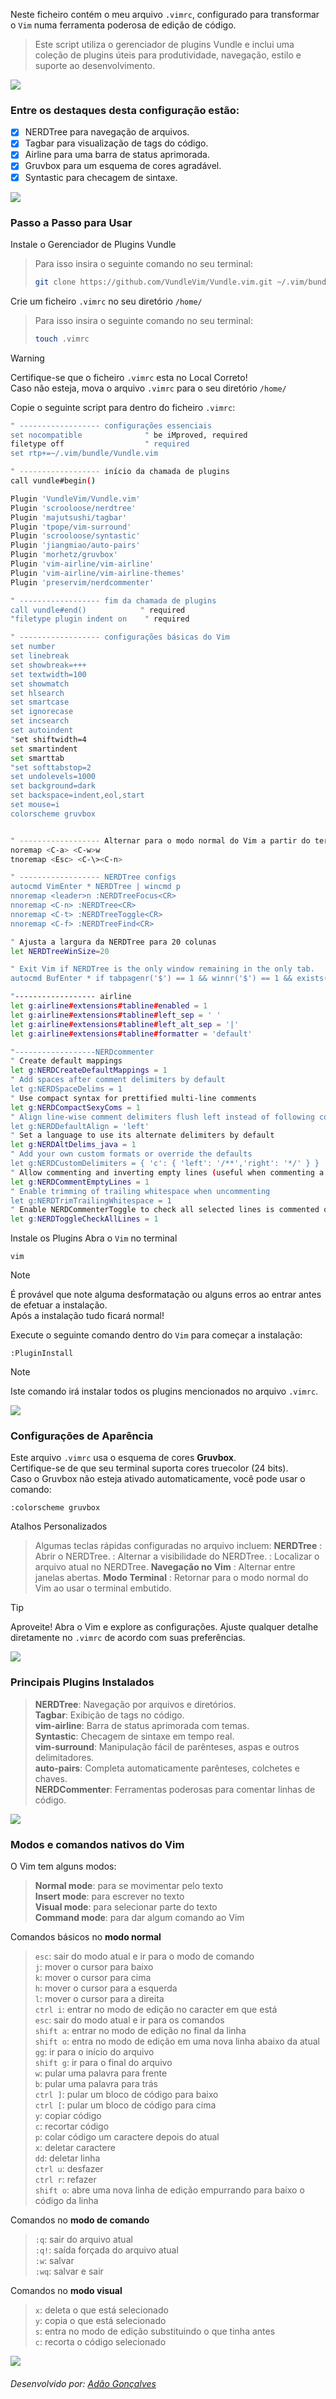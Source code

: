 Neste ficheiro contém o meu arquivo `.vimrc`, configurado para transformar o `Vim` numa ferramenta poderosa de edição de código. 
</br>
> Este script utiliza o gerenciador de plugins Vundle e inclui uma coleção de plugins úteis para produtividade, navegação, 
estilo e suporte ao desenvolvimento.
> 
![](https://github.com/AdaoG0n/AdaoG0n/blob/main/assests/bar.png)
> 
### Entre os destaques desta configuração estão:

- [x] NERDTree para navegação de arquivos.
- [x] Tagbar para visualização de tags do código.
- [x] Airline para uma barra de status aprimorada.
- [x] Gruvbox para um esquema de cores agradável.
- [x] Syntastic para checagem de sintaxe.

![](https://github.com/AdaoG0n/AdaoG0n/blob/main/assests/bar.png)

### Passo a Passo para Usar

Instale o Gerenciador de Plugins Vundle
</br>
> Para isso insira o seguinte comando no seu terminal:
> ```sh
> git clone https://github.com/VundleVim/Vundle.vim.git ~/.vim/bundle/Vundle.vim
> ```

Crie um ficheiro `.vimrc` no seu diretório `/home/`
> Para isso insira o seguinte comando no seu terminal:
> ```sh
> touch .vimrc
> ```

> [!Warning]
> Certifique-se que o ficheiro `.vimrc` esta no Local Correto!</br>
> Caso não esteja, mova o arquivo `.vimrc` para o seu diretório `/home/`

Copie o seguinte script para dentro do ficheiro `.vimrc`:

```sh
" ------------------ configurações essenciais
set nocompatible              " be iMproved, required
filetype off                  " required
set rtp+=~/.vim/bundle/Vundle.vim

" ------------------ início da chamada de plugins
call vundle#begin()

Plugin 'VundleVim/Vundle.vim'
Plugin 'scrooloose/nerdtree'
Plugin 'majutsushi/tagbar'
Plugin 'tpope/vim-surround'
Plugin 'scrooloose/syntastic'
Plugin 'jiangmiao/auto-pairs'
Plugin 'morhetz/gruvbox'
Plugin 'vim-airline/vim-airline'
Plugin 'vim-airline/vim-airline-themes'
Plugin 'preservim/nerdcommenter'

" ------------------ fim da chamada de plugins
call vundle#end()            " required
"filetype plugin indent on    " required

" ------------------ configurações básicas do Vim
set number
set linebreak
set showbreak=+++
set textwidth=100
set showmatch
set hlsearch
set smartcase
set ignorecase
set incsearch
set autoindent
"set shiftwidth=4
set smartindent
set smarttab
"set softtabstop=2
set undolevels=1000
set background=dark
set backspace=indent,eol,start
set mouse=i
colorscheme gruvbox


" ------------------ Alternar para o modo normal do Vim a partir do terminal
noremap <C-a> <C-w>w
tnoremap <Esc> <C-\><C-n>

" ------------------ NERDTree configs
autocmd VimEnter * NERDTree | wincmd p
nnoremap <leader>n :NERDTreeFocus<CR>
nnoremap <C-n> :NERDTree<CR>
nnoremap <C-t> :NERDTreeToggle<CR>
nnoremap <C-f> :NERDTreeFind<CR>

" Ajusta a largura da NERDTree para 20 colunas
let NERDTreeWinSize=20

" Exit Vim if NERDTree is the only window remaining in the only tab.
autocmd BufEnter * if tabpagenr('$') == 1 && winnr('$') == 1 && exists('b:NERDTree') && b:NERDTree.isTabTree() | quit | endif

"------------------ airline
let g:airline#extensions#tabline#enabled = 1
let g:airline#extensions#tabline#left_sep = ' '
let g:airline#extensions#tabline#left_alt_sep = '|'
let g:airline#extensions#tabline#formatter = 'default'

"------------------NERDcommenter
" Create default mappings
let g:NERDCreateDefaultMappings = 1
" Add spaces after comment delimiters by default
let g:NERDSpaceDelims = 1
" Use compact syntax for prettified multi-line comments
let g:NERDCompactSexyComs = 1
" Align line-wise comment delimiters flush left instead of following code indentation
let g:NERDDefaultAlign = 'left'
" Set a language to use its alternate delimiters by default
let g:NERDAltDelims_java = 1
" Add your own custom formats or override the defaults
let g:NERDCustomDelimiters = { 'c': { 'left': '/**','right': '*/' } }
" Allow commenting and inverting empty lines (useful when commenting a region)
let g:NERDCommentEmptyLines = 1
" Enable trimming of trailing whitespace when uncommenting
let g:NERDTrimTrailingWhitespace = 1
" Enable NERDCommenterToggle to check all selected lines is commented or not
let g:NERDToggleCheckAllLines = 1
```

Instale os Plugins
Abra o `Vim` no terminal
```
vim
```
> [!Note]
> É provável que note alguma desformatação ou alguns erros ao entrar antes de efetuar a instalação. </br>
> Após a instalação tudo ficará normal!

Execute o seguinte comando dentro do `Vim` para começar a instalação:
```
:PluginInstall
```
> [!Note]
> Iste comando irá instalar todos os plugins mencionados no arquivo `.vimrc`.

![](https://github.com/AdaoG0n/AdaoG0n/blob/main/assests/bar.png)


### Configurações de Aparência
Este arquivo `.vimrc` usa o esquema de cores **Gruvbox**. </br> 
Certifique-se de que seu terminal suporta cores truecolor (24 bits). </br>
Caso o Gruvbox não esteja ativado automaticamente, você pode usar o comando: </br>

```
:colorscheme gruvbox
```
Atalhos Personalizados
> Algumas teclas rápidas configuradas no arquivo incluem:
        **NERDTree**
            <C-n>: Abrir o NERDTree.
            <C-t>: Alternar a visibilidade do NERDTree.
            <C-f>: Localizar o arquivo atual no NERDTree.
        **Navegação no Vim**
            <C-a>: Alternar entre janelas abertas.
        **Modo Terminal**
            <Esc>: Retornar para o modo normal do Vim ao usar o terminal embutido.

>[!TIP]
> Aproveite!
> Abra o Vim e explore as configurações. Ajuste qualquer detalhe diretamente no `.vimrc` de acordo com suas preferências.

![](https://github.com/AdaoG0n/AdaoG0n/blob/main/assests/bar.png)

### Principais Plugins Instalados

> **NERDTree**: Navegação por arquivos e diretórios. </br>
> **Tagbar**: Exibição de tags no código. </br>
> **vim-airline**: Barra de status aprimorada com temas. </br>
> **Syntastic**: Checagem de sintaxe em tempo real. </br>
> **vim-surround**: Manipulação fácil de parênteses, aspas e outros delimitadores. </br>
> **auto-pairs**: Completa automaticamente parênteses, colchetes e chaves. </br>
> **NERDCommenter**: Ferramentas poderosas para comentar linhas de código. </br>

![](https://github.com/AdaoG0n/AdaoG0n/blob/main/assests/bar.png)

### Modos e comandos nativos do Vim

O Vim tem alguns modos:

> **Normal mode**: para se movimentar pelo texto</br>
> **Insert mode**: para escrever no texto</br>
> **Visual mode**: para selecionar parte do texto</br>
> **Command mode**: para dar algum comando ao Vim</br>

Comandos básicos no **modo normal**

> `esc`: sair do modo atual e ir para o modo de comando</br>
> `j`: mover o cursor para baixo</br>
> `k`: mover o cursor para cima</br>
> `h`: mover o cursor para a esquerda</br>
> `l`: mover o cursor para a direita</br>
> `ctrl i`: entrar no modo de edição no caracter em que está</br>
> `esc`: sair do modo atual e ir para os comandos</br>
> `shift a`: entrar no modo de edição no final da linha</br>
> `shift o`: entra no modo de edição em uma nova linha abaixo da atual</br>
> `gg`: ir para o início do arquivo</br>
> `shift g`: ir para o final do arquivo</br>
> `w`: pular uma palavra para frente</br>
> `b`: pular uma palavra para trás</br>
> `ctrl ]`: pular um bloco de código para baixo</br>
> `ctrl [`: pular um bloco de código para cima</br>
> `y`: copiar código</br>
> `c`: recortar código</br>
> `p`: colar código um caractere depois do atual</br>
> `x`: deletar caractere</br>
> `dd`: deletar linha</br>
> `ctrl u`: desfazer</br>
> `ctrl r`: refazer</br>
> `shift o`: abre uma nova linha de edição empurrando para baixo o código da linha</br>

Comandos no **modo de comando**

> `:q`: sair do arquivo atual </br>
> `:q!`: saída forçada do arquivo atual</br>
> `:w`: salvar</br>
> `:wq`: salvar e sair</br>

Comandos no **modo visual**

> `x`: deleta o que está selecionado</br>
> `y`: copia o que está selecionado</br>
> `s`: entra no modo de edição substituindo o que tinha antes</br>
> `c`: recorta o código selecionado</br>

![](https://github.com/AdaoG0n/AdaoG0n/blob/main/assests/bar.png)
###### Desenvolvido por: [Adão Gonçalves](https://github.com/AdaoG0n)

